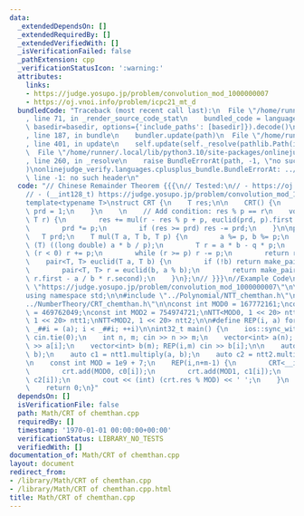 ```yaml
---
data:
  _extendedDependsOn: []
  _extendedRequiredBy: []
  _extendedVerifiedWith: []
  _isVerificationFailed: false
  _pathExtension: cpp
  _verificationStatusIcon: ':warning:'
  attributes:
    links:
    - https://judge.yosupo.jp/problem/convolution_mod_1000000007
    - https://oj.vnoi.info/problem/icpc21_mt_d
  bundledCode: "Traceback (most recent call last):\n  File \"/home/runner/.local/lib/python3.10/site-packages/onlinejudge_verify/documentation/build.py\"\
    , line 71, in _render_source_code_stat\n    bundled_code = language.bundle(stat.path,\
    \ basedir=basedir, options={'include_paths': [basedir]}).decode()\n  File \"/home/runner/.local/lib/python3.10/site-packages/onlinejudge_verify/languages/cplusplus.py\"\
    , line 187, in bundle\n    bundler.update(path)\n  File \"/home/runner/.local/lib/python3.10/site-packages/onlinejudge_verify/languages/cplusplus_bundle.py\"\
    , line 401, in update\n    self.update(self._resolve(pathlib.Path(included), included_from=path))\n\
    \  File \"/home/runner/.local/lib/python3.10/site-packages/onlinejudge_verify/languages/cplusplus_bundle.py\"\
    , line 260, in _resolve\n    raise BundleErrorAt(path, -1, \"no such header\"\
    )\nonlinejudge_verify.languages.cplusplus_bundle.BundleErrorAt: ../Polynomial/NTT_chemthan.h:\
    \ line -1: no such header\n"
  code: "// Chinese Remainder Theorem {{{\n// Tested:\n// - https://oj.vnoi.info/problem/icpc21_mt_d\n\
    // - (__int128_t) https://judge.yosupo.jp/problem/convolution_mod_1000000007\n\
    template<typename T>\nstruct CRT {\n    T res;\n\n    CRT() {\n        res = 0,\
    \ prd = 1;\n    }\n    \n    // Add condition: res % p == r\n    void add(T p,\
    \ T r) {\n        res += mul(r - res % p + p, euclid(prd, p).first + p, p) * prd;\n\
    \        prd *= p;\n        if (res >= prd) res -= prd;\n    }\n\nprivate:\n \
    \   T prd;\n    T mul(T a, T b, T p) {\n        a %= p, b %= p;\n        T q =\
    \ (T) ((long double) a * b / p);\n        T r = a * b - q * p;\n        while\
    \ (r < 0) r += p;\n        while (r >= p) r -= p;\n        return r;\n    }\n\
    \    pair<T, T> euclid(T a, T b) {\n        if (!b) return make_pair(1, 0);\n\
    \        pair<T, T> r = euclid(b, a % b);\n        return make_pair(r.second,\
    \ r.first - a / b * r.second);\n    }\n};\n// }}}\n//Example Code\n#define PROBLEM\
    \ \"https://judge.yosupo.jp/problem/convolution_mod_1000000007\"\n\n#include <bits/stdc++.h>\n\
    using namespace std;\n\n#include \"../Polynomial/NTT_chemthan.h\"\n#include \"\
    ../NumberTheory/CRT_chemthan.h\"\n\nconst int MOD0 = 167772161;\nconst int MOD1\
    \ = 469762049;\nconst int MOD2 = 754974721;\nNTT<MOD0, 1 << 20> ntt0;\nNTT<MOD1,\
    \ 1 << 20> ntt1;\nNTT<MOD2, 1 << 20> ntt2;\n\n#define REP(i, a) for (int i = 0,\
    \ _##i = (a); i < _##i; ++i)\n\nint32_t main() {\n    ios::sync_with_stdio(0);\
    \ cin.tie(0);\n    int n, m; cin >> n >> m;\n    vector<int> a(n); REP(i,n) cin\
    \ >> a[i];\n    vector<int> b(m); REP(i,m) cin >> b[i];\n\n    auto c0 = ntt0.multiply(a,\
    \ b);\n    auto c1 = ntt1.multiply(a, b);\n    auto c2 = ntt2.multiply(a, b);\n\
    \n    const int MOD = 1e9 + 7;\n    REP(i,n+m-1) {\n        CRT<__int128_t> crt;\n\
    \        crt.add(MOD0, c0[i]);\n        crt.add(MOD1, c1[i]);\n        crt.add(MOD2,\
    \ c2[i]);\n        cout << (int) (crt.res % MOD) << ' ';\n    }\n    cout << endl;\n\
    \    return 0;\n}"
  dependsOn: []
  isVerificationFile: false
  path: Math/CRT of chemthan.cpp
  requiredBy: []
  timestamp: '1970-01-01 00:00:00+00:00'
  verificationStatus: LIBRARY_NO_TESTS
  verifiedWith: []
documentation_of: Math/CRT of chemthan.cpp
layout: document
redirect_from:
- /library/Math/CRT of chemthan.cpp
- /library/Math/CRT of chemthan.cpp.html
title: Math/CRT of chemthan.cpp
---
```

